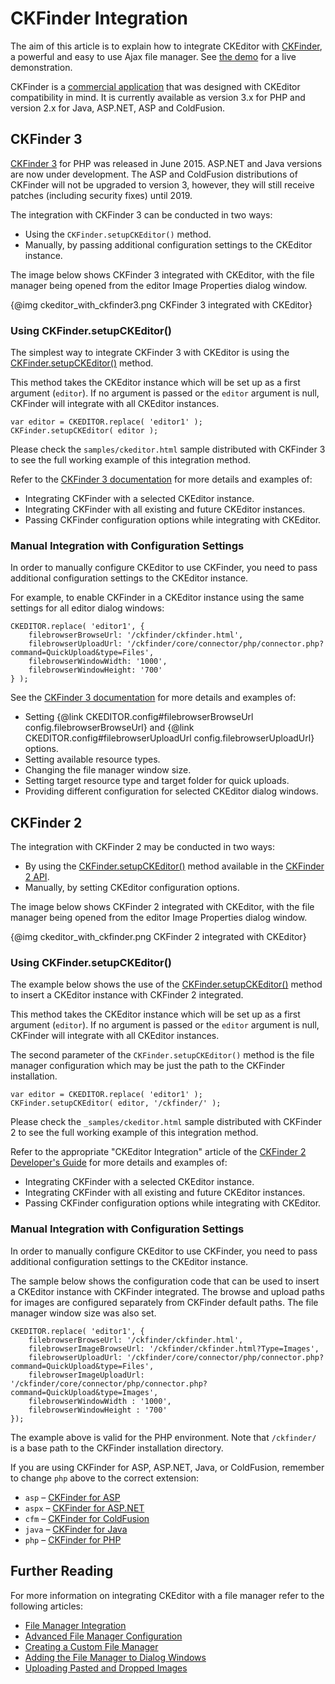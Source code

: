 # CKFinder Integration

The aim of this article is to explain how to integrate CKEditor with [CKFinder](http://cksource.com/ckfinder/), a powerful and easy to use Ajax file manager. See [the demo](http://cksource.com/ckfinder/demo#ckeditor) for a live demonstration.

<p class="requirements">
	CKFinder is a <a href="http://cksource.com/ckfinder">commercial application</a> that was designed with CKEditor compatibility in mind. It is currently available as version 3.x for PHP and version 2.x for Java, ASP.NET, ASP and ColdFusion.
</p>

## CKFinder 3

[CKFinder 3](https://cksource.com/ckfinder/demo) for PHP was released in June 2015. ASP.NET and Java versions are now under development. The ASP and ColdFusion distributions of CKFinder will not be upgraded to version 3, however, they will still receive patches (including security fixes) until 2019.

The integration with CKFinder 3 can be conducted in two ways:

* Using the `CKFinder.setupCKEditor()` method.
* Manually, by passing additional configuration settings to the CKEditor instance.

The image below shows CKFinder 3 integrated with CKEditor, with the file manager being opened from the editor Image Properties dialog window.

{@img ckeditor_with_ckfinder3.png CKFinder 3 integrated with CKEditor}

### Using CKFinder.setupCKEditor()

The simplest way to integrate CKFinder 3 with CKEditor is using the [CKFinder.setupCKEditor()](http://docs.cksource.com/ckfinder3/#!/api/CKFinder-method-setupCKEditor) method.

This method takes the CKEditor instance which will be set up as a first argument (`editor`). If no argument is passed or the `editor` argument is null, CKFinder will integrate with all CKEditor instances.

	var editor = CKEDITOR.replace( 'editor1' );
	CKFinder.setupCKEditor( editor );
	
Please check the `samples/ckeditor.html` sample distributed with CKFinder 3 to see the full working example of this integration method.

Refer to the [CKFinder 3 documentation](http://docs.cksource.com/ckfinder3/#!/guide/dev_ckeditor-section-ckfinder.setupckeditor%28%29) for more details and examples of:

* Integrating CKFinder with a selected CKEditor instance.
* Integrating CKFinder with all existing and future CKEditor instances.
* Passing CKFinder configuration options while integrating with CKEditor.

### Manual Integration with Configuration Settings

In order to manually configure CKEditor to use CKFinder, you need to pass additional configuration settings to the CKEditor instance.

For example, to enable CKFinder in a CKEditor instance using the same settings for all editor dialog windows:

	CKEDITOR.replace( 'editor1', {
    	filebrowserBrowseUrl: '/ckfinder/ckfinder.html',
    	filebrowserUploadUrl: '/ckfinder/core/connector/php/connector.php?command=QuickUpload&type=Files',
		filebrowserWindowWidth: '1000',
		filebrowserWindowHeight: '700'
	} );

See the [CKFinder 3 documentation](http://docs.cksource.com/ckfinder3/#!/guide/dev_ckeditor-section-manual-integration) for more details and examples of:

* Setting {@link CKEDITOR.config#filebrowserBrowseUrl config.filebrowserBrowseUrl} and {@link CKEDITOR.config#filebrowserUploadUrl config.filebrowserUploadUrl} options.
* Setting available resource types.
* Changing the file manager window size.
* Setting target resource type and target folder for quick uploads.
* Providing different configuration for selected CKEditor dialog windows.

## CKFinder 2

The integration with CKFinder 2 may be conducted in two ways:

* By using the [CKFinder.setupCKEditor()](http://docs.cksource.com/ckfinder_2.x_api/symbols/CKFinder.html#.setupCKEditor) method available in the [CKFinder 2 API](http://docs.cksource.com/ckfinder_2.x_api/).
* Manually, by setting CKEditor configuration options.

The image below shows CKFinder 2 integrated with CKEditor, with the file manager being opened from the editor Image Properties dialog window.

{@img ckeditor_with_ckfinder.png CKFinder 2 integrated with CKEditor}

### Using CKFinder.setupCKEditor()

The example below shows the use of the [CKFinder.setupCKEditor()](http://docs.cksource.com/ckfinder_2.x_api/symbols/CKFinder.html#.setupCKEditor) method to insert a CKEditor instance with CKFinder 2 integrated.

This method takes the CKEditor instance which will be set up as a first argument (`editor`). If no argument is passed or the `editor` argument is null, CKFinder will integrate with all CKEditor instances.

The second parameter of the `CKFinder.setupCKEditor()` method is the file manager configuration which may be just the path to the CKFinder installation.

	var editor = CKEDITOR.replace( 'editor1' );
	CKFinder.setupCKEditor( editor, '/ckfinder/' );

Please check the `_samples/ckeditor.html` sample distributed with CKFinder 2 to see the full working example of this integration method.

Refer to the appropriate "CKEditor Integration" article of the [CKFinder 2 Developer's Guide](http://docs.cksource.com/CKFinder_2.x/Developers_Guide) for more details and examples of:

* Integrating CKFinder with a selected CKEditor instance.
* Integrating CKFinder with all existing and future CKEditor instances.
* Passing CKFinder configuration options while integrating with CKEditor.

### Manual Integration with Configuration Settings

In order to manually configure CKEditor to use CKFinder, you need to pass additional configuration settings to the CKEditor instance.

The sample below shows the configuration code that can be used to insert a CKEditor instance with CKFinder integrated. The browse and upload paths for images are configured separately from CKFinder default paths. The file manager window size was also set.

	CKEDITOR.replace( 'editor1', {
		filebrowserBrowseUrl: '/ckfinder/ckfinder.html',
		filebrowserImageBrowseUrl: '/ckfinder/ckfinder.html?Type=Images',
		filebrowserUploadUrl: '/ckfinder/core/connector/php/connector.php?command=QuickUpload&type=Files',
		filebrowserImageUploadUrl: '/ckfinder/core/connector/php/connector.php?command=QuickUpload&type=Images',
		filebrowserWindowWidth : '1000',
		filebrowserWindowHeight : '700'
	});

The example above is valid for the PHP environment. Note that `/ckfinder/` is a base path to the CKFinder installation directory.

If you are using CKFinder for ASP, ASP.NET, Java, or ColdFusion, remember to change `php` above to the correct extension:

* `asp` &ndash; [CKFinder for ASP](http://docs.cksource.com/CKFinder_2.x/Developers_Guide/ASP/CKEditor_Integration)
* `aspx` &ndash; [CKFinder for ASP.NET](http://docs.cksource.com/CKFinder_2.x/Developers_Guide/ASP.NET/CKEditor_Integration)
* `cfm` &ndash; [CKFinder for ColdFusion](http://docs.cksource.com/CKFinder_2.x/Developers_Guide/ColdFusion/CKEditor_Integration)
* `java` &ndash; [CKFinder for Java](http://docs.cksource.com/CKFinder_2.x/Developers_Guide/Java/CKEditor_Integration)
* `php` &ndash; [CKFinder for PHP](http://docs.cksource.com/CKFinder_2.x/Developers_Guide/PHP/CKEditor_Integration)

## Further Reading

For more information on integrating CKEditor with a file manager refer to the following articles:

* [File Manager Integration](#!/guide/dev_file_browse_upload)
* [Advanced File Manager Configuration](#!/guide/dev_file_manager_configuration)
* [Creating a Custom File Manager](#!/guide/dev_file_browser_api)
* [Adding the File Manager to Dialog Windows](#!/guide/dev_dialog_add_file_browser)
* [Uploading Pasted and Dropped Images](#!/guide/upload_widget)
